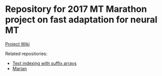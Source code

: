 # Repository for 2017 MT Marathon project on fast adaptation for neural MT

[Project Wiki](https://github.com/ugermann/mtm17/wiki)

Related repositories:
- [Text indexing with suffix arrays](https://github.com/ugermann/btm)
- [Marian](https://github.com/marian-nmt/marian-dev)



